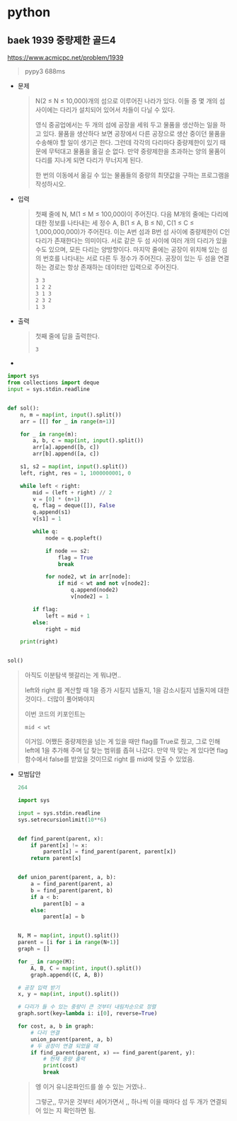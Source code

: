 # python

## baek 1939 중량제한 골드4

https://www.acmicpc.net/problem/1939

> pypy3 688ms

* 문제

  > N(2 ≤ N ≤ 10,000)개의 섬으로 이루어진 나라가 있다. 이들 중 몇 개의 섬 사이에는 다리가 설치되어 있어서 차들이 다닐 수 있다.
  >
  > 영식 중공업에서는 두 개의 섬에 공장을 세워 두고 물품을 생산하는 일을 하고 있다. 물품을 생산하다 보면 공장에서 다른 공장으로 생산 중이던 물품을 수송해야 할 일이 생기곤 한다. 그런데 각각의 다리마다 중량제한이 있기 때문에 무턱대고 물품을 옮길 순 없다. 만약 중량제한을 초과하는 양의 물품이 다리를 지나게 되면 다리가 무너지게 된다.
  >
  > 한 번의 이동에서 옮길 수 있는 물품들의 중량의 최댓값을 구하는 프로그램을 작성하시오.

* 입력

  > 첫째 줄에 N, M(1 ≤ M ≤ 100,000)이 주어진다. 다음 M개의 줄에는 다리에 대한 정보를 나타내는 세 정수 A, B(1 ≤ A, B ≤ N), C(1 ≤ C ≤ 1,000,000,000)가 주어진다. 이는 A번 섬과 B번 섬 사이에 중량제한이 C인 다리가 존재한다는 의미이다. 서로 같은 두 섬 사이에 여러 개의 다리가 있을 수도 있으며, 모든 다리는 양방향이다. 마지막 줄에는 공장이 위치해 있는 섬의 번호를 나타내는 서로 다른 두 정수가 주어진다. 공장이 있는 두 섬을 연결하는 경로는 항상 존재하는 데이터만 입력으로 주어진다.
  >
  > ```bash
  > 3 3
  > 1 2 2
  > 3 1 3
  > 2 3 2
  > 1 3
  > ```
  >
  
* 출력

  > 첫째 줄에 답을 출력한다.
  >
  > ```bash
  > 3
  > ```



- 

```python
import sys
from collections import deque
input = sys.stdin.readline


def sol():
    n, m = map(int, input().split())
    arr = [[] for _ in range(n+1)]

    for _ in range(m):
        a, b, c = map(int, input().split())
        arr[a].append([b, c])
        arr[b].append([a, c])

    s1, s2 = map(int, input().split())
    left, right, res = 1, 1000000001, 0

    while left < right:
        mid = (left + right) // 2
        v = [0] * (n+1)
        q, flag = deque([]), False
        q.append(s1)
        v[s1] = 1

        while q:
            node = q.popleft()

            if node == s2:
                flag = True
                break

            for node2, wt in arr[node]:
                if mid < wt and not v[node2]:
                    q.append(node2)
                    v[node2] = 1

        if flag:
            left = mid + 1
        else:
            right = mid

    print(right)


sol()
```

> 아직도 이분탐색 헷갈리는 게 뭐냐면..
>
> left와 right 를 계산할 때 1을 증가 시킬지 냅둘지, 1을 감소시킬지 냅둘지에 대한 것이다.. 더많이 풀어봐야지
>
> 이번 코드의 키포인트는
>
> `mid < wt`
>
> 이거임. 어쨌든 중량제한을 넘는 게 있을 때만 flag를 True로 줬고, 그로 인해 left에 1을 추가해 주며 답 찾는 범위를 좁혀 나갔다. 만약 딱 맞는 게 있다면 flag 함수에서 false를 받았을 것이므로 right 를 mid에 맞출 수 있었음.



* 모범답안

  ```python
  264
  
  import sys
  
  input = sys.stdin.readline
  sys.setrecursionlimit(10**6)
  
  
  def find_parent(parent, x):
      if parent[x] != x:
          parent[x] = find_parent(parent, parent[x])
      return parent[x]
  
  
  def union_parent(parent, a, b):
      a = find_parent(parent, a)
      b = find_parent(parent, b)
      if a < b:
          parent[b] = a
      else:
          parent[a] = b
  
  
  N, M = map(int, input().split())
  parent = [i for i in range(N+1)]
  graph = []
  
  for _ in range(M):
      A, B, C = map(int, input().split())
      graph.append((C, A, B))
  
  # 공장 입력 받기
  x, y = map(int, input().split())
  
  # 다리가 들 수 있는 중량이 큰 것부터 내림차순으로 정렬
  graph.sort(key=lambda i: i[0], reverse=True)
  
  for cost, a, b in graph:
      # 다리 연결
      union_parent(parent, a, b)
      # 두 공장이 연결 되었을 때
      if find_parent(parent, x) == find_parent(parent, y):
          # 현재 중량 출력
          print(cost)
          break
  ```

  > 엥 이거 유니온파인드를 쓸 수 있는 거였나..
  >
  > 그렇군,, 무거운 것부터 세어가면서 ,, 하나씩 이을 때마다 섬 두 개가 연결되어 있는 지 확인하면 됨.

